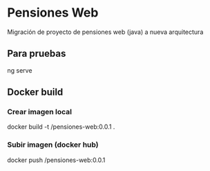 # Pensiones Web

Migración de proyecto de pensiones web (java) a nueva arquitectura

## Para pruebas

ng serve

## Docker build

### Crear imagen local

docker build -t <namespace>/pensiones-web:0.0.1 .

### Subir imagen (docker hub)

docker push <namespace>/pensiones-web:0.0.1

